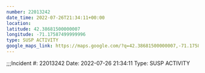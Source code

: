 ```yaml
---
number: 22013242
date_time: 2022-07-26T21:34:11+00:00
location: 
latitude: 42.38681500000007
longitude: -71.17587499999996
type: SUSP ACTIVITY
google_maps_link: https://maps.google.com/?q=42.38681500000007,-71.17587499999996
---
```


;;;Incident #: 22013242  Date: 2022-07-26 21:34:11   Type: SUSP ACTIVITY
